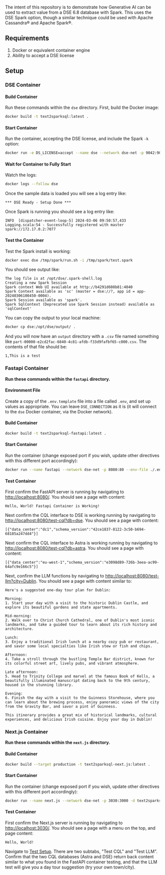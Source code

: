 
The intent of this repository is to demonstrate how Generative AI can be used to extract value from a DSE 6.8 database with Spark. This uses the DSE Spark option, though a similar technique could be used with Apache Cassandra® and Apache Spark®.

## Requirements

1. Docker or equivalent container engine
2. Ability to accept a DSE license

## Setup
### DSE Container

#### Build Container
Run these commands within the `dse` directory. First, build the Docker image:

```bash
docker build -t text2sparksql:latest .
```

#### Start Container
Run the container, accepting the DSE license, and include the Spark `-k` option:

```bash
docker run -e DS_LICENSE=accept --name dse --network dse-net -p 9042:9042 -d text2sparksql:latest -k
```

#### Wait for Container to Fully Start
Watch the logs:

```bash
docker logs --follow dse
```

Once the sample data is loaded you will see a log entry like:

```
*** DSE Ready - Setup Done ***
```

Once Spark is running you should see a log entry like:

```
INFO  [dispatcher-event-loop-5] 2024-03-06 09:50:57,433  Logging.scala:54 - Successfully registered with master spark://172.17.0.2:7077
```

#### Test the Container

Test the Spark install is working:

```bash
docker exec dse /tmp/spark/run.sh -i /tmp/spark/test.spark
```

You should see output like:

```
The log file is at /opt/dse/.spark-shell.log
Creating a new Spark Session
Spark context Web UI available at http://b4291d608b81:4040
Spark Context available as 'sc' (master = dse://?, app id = app-20240306100450-0004).
Spark Session available as 'spark'.
Spark SqlContext (Deprecated use Spark Session instead) available as 'sqlContext'
```

You can copy the output to your local machine:

```bash
docker cp dse:/opt/dse/output/ .
```

And you will now have an `output` directory with a `.csv` file named something like `part-00000-e2cd2fac-6840-4c81-afdb-f33d9fafbf65-c000.csv`. The contents of that file should be:

```
1,This is a test
```

### Fastapi Container

**Run these commands within the `fastapi` directory.**

#### Environment File

Create a copy of the `.env.template` file into a file called `.env`, and set up values as appropriate. You can leave `DSE_CONNECTION` as it is (it will connect to the `dse` Docker container, via the Docker network).

#### Build Container

```bash
docker build -t text2sparksql-fastapi:latest .
```

#### Start Container
Run the container (change exposed port if you wish, update other directives with this different port accordingly):

```bash
docker run --name fastapi --network dse-net -p 8080:80 --env-file ./.env -d text2sparksql-fastapi:latest
```

#### Test Container

First confirm the FastAPI server is running by navigating to [http://localhost:8080/](http://localhost:8080/). You should see a page with content:

```
Hello, World! Fastapi Container is Working!
```

Next confirm the CQL interface to DSE is working running by navigating to [http://localhost:8080/test-cql?db=dse](http://localhost:8080/test-cql?db=dse). You should see a page with content:

```
[{"data_center":"dc1","schema_version":"42ce1837-8122-3c50-b694-68185a247dd4"}]
```

Next confirm the CQL interface to Astra is working running by navigating to [http://localhost:8080/test-cql?db=astra](http://localhost:8080/test-cql?db=astra). You should see a page with content:

```
[{"data_center":"eu-west-1","schema_version":"e3098d89-726b-3eea-ac99-64afc9e166c5"}]
```

Next, confirm the LLM functions by navigating to [http://localhost:8080/test-llm?city=Dublin](http://localhost:8080/test-llm?city=Dublin). You should see a page with content similar to:

```
Here's a suggested one-day tour plan for Dublin:

Morning:
1. Start your day with a visit to the historic Dublin Castle, and explore its beautiful gardens and state apartments.

Mid-morning:
2. Walk over to Christ Church Cathedral, one of Dublin's most iconic landmarks, and take a guided tour to learn about its rich history and architecture.

Lunch:
3. Enjoy a traditional Irish lunch at a nearby cozy pub or restaurant, and savor some local specialties like Irish stew or fish and chips.

Afternoon:
4. Take a stroll through the bustling Temple Bar district, known for its colorful street art, lively pubs, and vibrant atmosphere.

Late afternoon:
5. Head to Trinity College and marvel at the famous Book of Kells, a beautifully illuminated manuscript dating back to the 9th century, housed in the stunning library.

Evening:
6. Finish the day with a visit to the Guinness Storehouse, where you can learn about the brewing process, enjoy panoramic views of the city from the Gravity Bar, and savor a pint of Guinness.

This itinerary provides a great mix of historical landmarks, cultural experiences, and delicious Irish cuisine. Enjoy your day in Dublin!
```

### Next.js Container

**Run these commands within the `next.js` directory.**

#### Build Container

```bash
docker build --target production -t text2sparksql-next.js:latest .
```

#### Start Container
Run the container (change exposed port if you wish, update other directives with this different port accordingly):

```bash
docker run --name next.js --network dse-net -p 3030:3000 -d text2sparksql-next.js:latest
```

#### Test Container

First confirm the Next.js server is running by navigating to [http://localhost:3030/](http://localhost:3030/). You should see a page with a menu on the top, and page content:

```
Hello, World!
```

Navigate to [Test Setup](http://localhost:3030/test-setup). There are two subtabs, "Test CQL" and "Test LLM". Confirm that the two CQL databases (Astra and DSE) return back content similar to what you found in the FastAPI container testing, and that the LLM test will give you a day tour suggestion (try your own town/city).